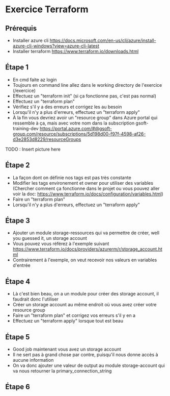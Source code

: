 # Exercice Terraform

## Prérequis

- Installer azure cli https://docs.microsoft.com/en-us/cli/azure/install-azure-cli-windows?view=azure-cli-latest
- Installer terraform https://www.terraform.io/downloads.html

## Étape 1

- En cmd faite az login
- Toujours en command line allez dans le working directory de l'exercice (/exercice)
- Effectuez un "terraform init" (si ça fonctionne pas, c'est pas normal)
- Effectuez un "terraform plan"
- Vérifiez s'il y a des erreurs et corrigez les au besoin
- Lorsqu'il n'y a plus d'erreurs, effectuez un "terraform apply"
- À la fin vous devriez avoir un "resource group" dans Azure portal qui ressemble à ça, mais avec votre nom dans la subscription gsoft-training-dev
  https://portal.azure.com/#@gsoft-group.com/resource/subscriptions/5d198d00-f97f-4598-af26-d3e2853d8229/resourceGroups

TODO : Insert picture here

## Étape 2

- La façon dont on définie nos tags est pas très constante
- Modifier les tags environement et owner pour utiliser des variables (Chercher comment ça fonctionne dans le projet ou vous pouvez aller voir la doc: https://www.terraform.io/docs/configuration/variables.html)
- Faire un "terraform plan"
- Lorsqu'il n'y a plus d'erreurs, effectuez un "terraform apply"

## Étape 3

- Ajouter un module storage-ressources qui va permettre de créer, well you guessed it, un storage account
- Vous pouvez vous référez à l'exemple suivant https://www.terraform.io/docs/providers/azurerm/r/storage_account.html
- Contrairement à l'exemple, on veut recevoir nos valeurs en variables d'entrée

## Étape 4

- Là c'est bien beau, on a un module pour créer des storage account, il faudrait donc l'utiliser
- Créer un storage account au même endroit où vous avez créer votre resource group
- Faire un "terraform plan" et corrigez vos erreurs s'il y en a
- Effectuez un "terraform apply" lorsque tout est beau

## Étape 5

- Good job maintenant vous avez un storage account
- Il ne sert pas à grand chose par contre, puisqu'il nous donne accès à aucune information
- On va donc ajouter une valeur de output au module storage-account qui va nous retourner la primary_connection_string

## Étape 6
